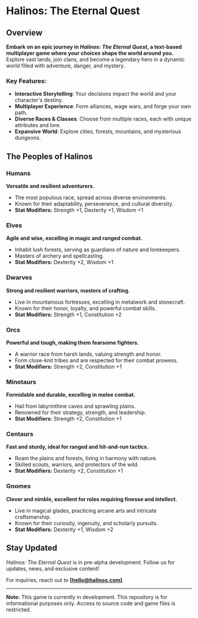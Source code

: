 # Halinos: The Eternal Quest

## Overview
**Embark on an epic journey in *Halinos: The Eternal Quest*, a text-based multiplayer game where your choices shape the world around you.** Explore vast lands, join clans, and become a legendary hero in a dynamic world filled with adventure, danger, and mystery.

### Key Features:
- **Interactive Storytelling**: Your decisions impact the world and your character's destiny.
- **Multiplayer Experience**: Form alliances, wage wars, and forge your own path.
- **Diverse Races & Classes**: Choose from multiple races, each with unique attributes and lore.
- **Expansive World**: Explore cities, forests, mountains, and mysterious dungeons.

## The Peoples of Halinos

### **Humans**
**Versatile and resilient adventurers.**
- The most populous race, spread across diverse environments.
- Known for their adaptability, perseverance, and cultural diversity.
- **Stat Modifiers:** Strength +1, Dexterity +1, Wisdom +1

### **Elves**
**Agile and wise, excelling in magic and ranged combat.**
- Inhabit lush forests, serving as guardians of nature and lorekeepers.
- Masters of archery and spellcasting.
- **Stat Modifiers:** Dexterity +2, Wisdom +1

### **Dwarves**
**Strong and resilient warriors, masters of crafting.**
- Live in mountainous fortresses, excelling in metalwork and stonecraft.
- Known for their honor, loyalty, and powerful combat skills.
- **Stat Modifiers:** Strength +1, Constitution +2

### **Orcs**
**Powerful and tough, making them fearsome fighters.**
- A warrior race from harsh lands, valuing strength and honor.
- Form close-knit tribes and are respected for their combat prowess.
- **Stat Modifiers:** Strength +2, Constitution +1

### **Minotaurs**
**Formidable and durable, excelling in melee combat.**
- Hail from labyrinthine caves and sprawling plains.
- Renowned for their strategy, strength, and leadership.
- **Stat Modifiers:** Strength +2, Constitution +1

### **Centaurs**
**Fast and sturdy, ideal for ranged and hit-and-run tactics.**
- Roam the plains and forests, living in harmony with nature.
- Skilled scouts, warriors, and protectors of the wild.
- **Stat Modifiers:** Dexterity +2, Constitution +1

### **Gnomes**
**Clever and nimble, excellent for roles requiring finesse and intellect.**
- Live in magical glades, practicing arcane arts and intricate craftsmanship.
- Known for their curiosity, ingenuity, and scholarly pursuits.
- **Stat Modifiers:** Dexterity +1, Wisdom +2

## Stay Updated
*Halinos: The Eternal Quest* is in pre-alpha development. Follow us for updates, news, and exclusive content!

For inquiries, reach out to **[hello@halinos.com]**.

---
**Note:** This game is currently in development. This repository is for informational purposes only. Access to source code and game files is restricted.

